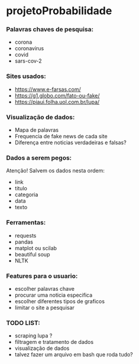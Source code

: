 # projetoProbabilidade  

### Palavras chaves de pesquisa:  
- corona  
- coronavirus  
- covid  
- sars-cov-2  

### Sites usados:  
- https://www.e-farsas.com/  
- https://g1.globo.com/fato-ou-fake/  
- https://piaui.folha.uol.com.br/lupa/  

### Visualização de dados:  
- Mapa de palavras  
- Frequencia de fake news de cada site  
- Diferença entre noticias verdadeiras e falsas?  

### Dados a serem pegos:  
Atenção! Salvem os dados nesta ordem:  
- link  
- titulo  
- categoria  
- data  
- texto  

### Ferramentas:  
- requests  
- pandas  
- matplot ou scilab  
- beautiful soup  
- NLTK  

### Features para o usuario:
- escolher palavras chave
- procurar uma noticia especifica
- escolher diferentes tipos de graficos
- limitar o site a pesquisar

### TODO LIST:  
- scraping lupa  ?
- filtragem e tratamento de dados  
- visualização de dados  
- talvez fazer um arquivo em bash que roda tudo?

